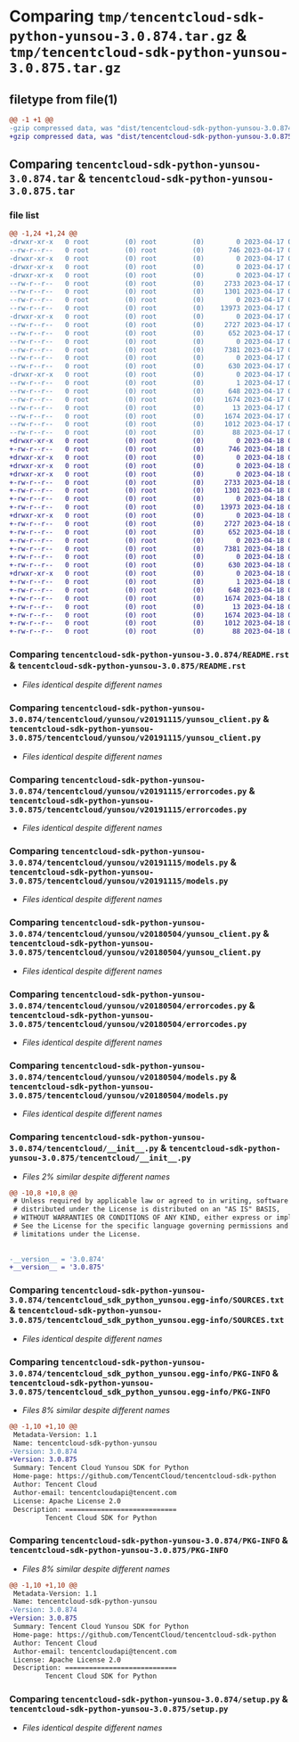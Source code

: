 # Comparing `tmp/tencentcloud-sdk-python-yunsou-3.0.874.tar.gz` & `tmp/tencentcloud-sdk-python-yunsou-3.0.875.tar.gz`

## filetype from file(1)

```diff
@@ -1 +1 @@
-gzip compressed data, was "dist/tencentcloud-sdk-python-yunsou-3.0.874.tar", last modified: Mon Apr 17 00:55:21 2023, max compression
+gzip compressed data, was "dist/tencentcloud-sdk-python-yunsou-3.0.875.tar", last modified: Tue Apr 18 01:08:24 2023, max compression
```

## Comparing `tencentcloud-sdk-python-yunsou-3.0.874.tar` & `tencentcloud-sdk-python-yunsou-3.0.875.tar`

### file list

```diff
@@ -1,24 +1,24 @@
-drwxr-xr-x   0 root         (0) root         (0)        0 2023-04-17 00:55:21.000000 tencentcloud-sdk-python-yunsou-3.0.874/
--rw-r--r--   0 root         (0) root         (0)      746 2023-04-17 00:55:21.000000 tencentcloud-sdk-python-yunsou-3.0.874/README.rst
-drwxr-xr-x   0 root         (0) root         (0)        0 2023-04-17 00:55:21.000000 tencentcloud-sdk-python-yunsou-3.0.874/tencentcloud/
-drwxr-xr-x   0 root         (0) root         (0)        0 2023-04-17 00:55:21.000000 tencentcloud-sdk-python-yunsou-3.0.874/tencentcloud/yunsou/
-drwxr-xr-x   0 root         (0) root         (0)        0 2023-04-17 00:55:21.000000 tencentcloud-sdk-python-yunsou-3.0.874/tencentcloud/yunsou/v20191115/
--rw-r--r--   0 root         (0) root         (0)     2733 2023-04-17 00:55:21.000000 tencentcloud-sdk-python-yunsou-3.0.874/tencentcloud/yunsou/v20191115/yunsou_client.py
--rw-r--r--   0 root         (0) root         (0)     1301 2023-04-17 00:55:21.000000 tencentcloud-sdk-python-yunsou-3.0.874/tencentcloud/yunsou/v20191115/errorcodes.py
--rw-r--r--   0 root         (0) root         (0)        0 2023-04-17 00:55:21.000000 tencentcloud-sdk-python-yunsou-3.0.874/tencentcloud/yunsou/v20191115/__init__.py
--rw-r--r--   0 root         (0) root         (0)    13973 2023-04-17 00:55:21.000000 tencentcloud-sdk-python-yunsou-3.0.874/tencentcloud/yunsou/v20191115/models.py
-drwxr-xr-x   0 root         (0) root         (0)        0 2023-04-17 00:55:21.000000 tencentcloud-sdk-python-yunsou-3.0.874/tencentcloud/yunsou/v20180504/
--rw-r--r--   0 root         (0) root         (0)     2727 2023-04-17 00:55:21.000000 tencentcloud-sdk-python-yunsou-3.0.874/tencentcloud/yunsou/v20180504/yunsou_client.py
--rw-r--r--   0 root         (0) root         (0)      652 2023-04-17 00:55:21.000000 tencentcloud-sdk-python-yunsou-3.0.874/tencentcloud/yunsou/v20180504/errorcodes.py
--rw-r--r--   0 root         (0) root         (0)        0 2023-04-17 00:55:21.000000 tencentcloud-sdk-python-yunsou-3.0.874/tencentcloud/yunsou/v20180504/__init__.py
--rw-r--r--   0 root         (0) root         (0)     7381 2023-04-17 00:55:21.000000 tencentcloud-sdk-python-yunsou-3.0.874/tencentcloud/yunsou/v20180504/models.py
--rw-r--r--   0 root         (0) root         (0)        0 2023-04-17 00:55:21.000000 tencentcloud-sdk-python-yunsou-3.0.874/tencentcloud/yunsou/__init__.py
--rw-r--r--   0 root         (0) root         (0)      630 2023-04-17 00:55:21.000000 tencentcloud-sdk-python-yunsou-3.0.874/tencentcloud/__init__.py
-drwxr-xr-x   0 root         (0) root         (0)        0 2023-04-17 00:55:21.000000 tencentcloud-sdk-python-yunsou-3.0.874/tencentcloud_sdk_python_yunsou.egg-info/
--rw-r--r--   0 root         (0) root         (0)        1 2023-04-17 00:55:21.000000 tencentcloud-sdk-python-yunsou-3.0.874/tencentcloud_sdk_python_yunsou.egg-info/dependency_links.txt
--rw-r--r--   0 root         (0) root         (0)      648 2023-04-17 00:55:21.000000 tencentcloud-sdk-python-yunsou-3.0.874/tencentcloud_sdk_python_yunsou.egg-info/SOURCES.txt
--rw-r--r--   0 root         (0) root         (0)     1674 2023-04-17 00:55:21.000000 tencentcloud-sdk-python-yunsou-3.0.874/tencentcloud_sdk_python_yunsou.egg-info/PKG-INFO
--rw-r--r--   0 root         (0) root         (0)       13 2023-04-17 00:55:21.000000 tencentcloud-sdk-python-yunsou-3.0.874/tencentcloud_sdk_python_yunsou.egg-info/top_level.txt
--rw-r--r--   0 root         (0) root         (0)     1674 2023-04-17 00:55:21.000000 tencentcloud-sdk-python-yunsou-3.0.874/PKG-INFO
--rw-r--r--   0 root         (0) root         (0)     1012 2023-04-17 00:55:21.000000 tencentcloud-sdk-python-yunsou-3.0.874/setup.py
--rw-r--r--   0 root         (0) root         (0)       88 2023-04-17 00:55:21.000000 tencentcloud-sdk-python-yunsou-3.0.874/setup.cfg
+drwxr-xr-x   0 root         (0) root         (0)        0 2023-04-18 01:08:24.000000 tencentcloud-sdk-python-yunsou-3.0.875/
+-rw-r--r--   0 root         (0) root         (0)      746 2023-04-18 01:08:24.000000 tencentcloud-sdk-python-yunsou-3.0.875/README.rst
+drwxr-xr-x   0 root         (0) root         (0)        0 2023-04-18 01:08:24.000000 tencentcloud-sdk-python-yunsou-3.0.875/tencentcloud/
+drwxr-xr-x   0 root         (0) root         (0)        0 2023-04-18 01:08:24.000000 tencentcloud-sdk-python-yunsou-3.0.875/tencentcloud/yunsou/
+drwxr-xr-x   0 root         (0) root         (0)        0 2023-04-18 01:08:24.000000 tencentcloud-sdk-python-yunsou-3.0.875/tencentcloud/yunsou/v20191115/
+-rw-r--r--   0 root         (0) root         (0)     2733 2023-04-18 01:08:24.000000 tencentcloud-sdk-python-yunsou-3.0.875/tencentcloud/yunsou/v20191115/yunsou_client.py
+-rw-r--r--   0 root         (0) root         (0)     1301 2023-04-18 01:08:24.000000 tencentcloud-sdk-python-yunsou-3.0.875/tencentcloud/yunsou/v20191115/errorcodes.py
+-rw-r--r--   0 root         (0) root         (0)        0 2023-04-18 01:08:24.000000 tencentcloud-sdk-python-yunsou-3.0.875/tencentcloud/yunsou/v20191115/__init__.py
+-rw-r--r--   0 root         (0) root         (0)    13973 2023-04-18 01:08:24.000000 tencentcloud-sdk-python-yunsou-3.0.875/tencentcloud/yunsou/v20191115/models.py
+drwxr-xr-x   0 root         (0) root         (0)        0 2023-04-18 01:08:24.000000 tencentcloud-sdk-python-yunsou-3.0.875/tencentcloud/yunsou/v20180504/
+-rw-r--r--   0 root         (0) root         (0)     2727 2023-04-18 01:08:24.000000 tencentcloud-sdk-python-yunsou-3.0.875/tencentcloud/yunsou/v20180504/yunsou_client.py
+-rw-r--r--   0 root         (0) root         (0)      652 2023-04-18 01:08:24.000000 tencentcloud-sdk-python-yunsou-3.0.875/tencentcloud/yunsou/v20180504/errorcodes.py
+-rw-r--r--   0 root         (0) root         (0)        0 2023-04-18 01:08:24.000000 tencentcloud-sdk-python-yunsou-3.0.875/tencentcloud/yunsou/v20180504/__init__.py
+-rw-r--r--   0 root         (0) root         (0)     7381 2023-04-18 01:08:24.000000 tencentcloud-sdk-python-yunsou-3.0.875/tencentcloud/yunsou/v20180504/models.py
+-rw-r--r--   0 root         (0) root         (0)        0 2023-04-18 01:08:24.000000 tencentcloud-sdk-python-yunsou-3.0.875/tencentcloud/yunsou/__init__.py
+-rw-r--r--   0 root         (0) root         (0)      630 2023-04-18 01:08:24.000000 tencentcloud-sdk-python-yunsou-3.0.875/tencentcloud/__init__.py
+drwxr-xr-x   0 root         (0) root         (0)        0 2023-04-18 01:08:24.000000 tencentcloud-sdk-python-yunsou-3.0.875/tencentcloud_sdk_python_yunsou.egg-info/
+-rw-r--r--   0 root         (0) root         (0)        1 2023-04-18 01:08:24.000000 tencentcloud-sdk-python-yunsou-3.0.875/tencentcloud_sdk_python_yunsou.egg-info/dependency_links.txt
+-rw-r--r--   0 root         (0) root         (0)      648 2023-04-18 01:08:24.000000 tencentcloud-sdk-python-yunsou-3.0.875/tencentcloud_sdk_python_yunsou.egg-info/SOURCES.txt
+-rw-r--r--   0 root         (0) root         (0)     1674 2023-04-18 01:08:24.000000 tencentcloud-sdk-python-yunsou-3.0.875/tencentcloud_sdk_python_yunsou.egg-info/PKG-INFO
+-rw-r--r--   0 root         (0) root         (0)       13 2023-04-18 01:08:24.000000 tencentcloud-sdk-python-yunsou-3.0.875/tencentcloud_sdk_python_yunsou.egg-info/top_level.txt
+-rw-r--r--   0 root         (0) root         (0)     1674 2023-04-18 01:08:24.000000 tencentcloud-sdk-python-yunsou-3.0.875/PKG-INFO
+-rw-r--r--   0 root         (0) root         (0)     1012 2023-04-18 01:08:24.000000 tencentcloud-sdk-python-yunsou-3.0.875/setup.py
+-rw-r--r--   0 root         (0) root         (0)       88 2023-04-18 01:08:24.000000 tencentcloud-sdk-python-yunsou-3.0.875/setup.cfg
```

### Comparing `tencentcloud-sdk-python-yunsou-3.0.874/README.rst` & `tencentcloud-sdk-python-yunsou-3.0.875/README.rst`

 * *Files identical despite different names*

### Comparing `tencentcloud-sdk-python-yunsou-3.0.874/tencentcloud/yunsou/v20191115/yunsou_client.py` & `tencentcloud-sdk-python-yunsou-3.0.875/tencentcloud/yunsou/v20191115/yunsou_client.py`

 * *Files identical despite different names*

### Comparing `tencentcloud-sdk-python-yunsou-3.0.874/tencentcloud/yunsou/v20191115/errorcodes.py` & `tencentcloud-sdk-python-yunsou-3.0.875/tencentcloud/yunsou/v20191115/errorcodes.py`

 * *Files identical despite different names*

### Comparing `tencentcloud-sdk-python-yunsou-3.0.874/tencentcloud/yunsou/v20191115/models.py` & `tencentcloud-sdk-python-yunsou-3.0.875/tencentcloud/yunsou/v20191115/models.py`

 * *Files identical despite different names*

### Comparing `tencentcloud-sdk-python-yunsou-3.0.874/tencentcloud/yunsou/v20180504/yunsou_client.py` & `tencentcloud-sdk-python-yunsou-3.0.875/tencentcloud/yunsou/v20180504/yunsou_client.py`

 * *Files identical despite different names*

### Comparing `tencentcloud-sdk-python-yunsou-3.0.874/tencentcloud/yunsou/v20180504/errorcodes.py` & `tencentcloud-sdk-python-yunsou-3.0.875/tencentcloud/yunsou/v20180504/errorcodes.py`

 * *Files identical despite different names*

### Comparing `tencentcloud-sdk-python-yunsou-3.0.874/tencentcloud/yunsou/v20180504/models.py` & `tencentcloud-sdk-python-yunsou-3.0.875/tencentcloud/yunsou/v20180504/models.py`

 * *Files identical despite different names*

### Comparing `tencentcloud-sdk-python-yunsou-3.0.874/tencentcloud/__init__.py` & `tencentcloud-sdk-python-yunsou-3.0.875/tencentcloud/__init__.py`

 * *Files 2% similar despite different names*

```diff
@@ -10,8 +10,8 @@
 # Unless required by applicable law or agreed to in writing, software
 # distributed under the License is distributed on an "AS IS" BASIS,
 # WITHOUT WARRANTIES OR CONDITIONS OF ANY KIND, either express or implied.
 # See the License for the specific language governing permissions and
 # limitations under the License.
 
 
-__version__ = '3.0.874'
+__version__ = '3.0.875'
```

### Comparing `tencentcloud-sdk-python-yunsou-3.0.874/tencentcloud_sdk_python_yunsou.egg-info/SOURCES.txt` & `tencentcloud-sdk-python-yunsou-3.0.875/tencentcloud_sdk_python_yunsou.egg-info/SOURCES.txt`

 * *Files identical despite different names*

### Comparing `tencentcloud-sdk-python-yunsou-3.0.874/tencentcloud_sdk_python_yunsou.egg-info/PKG-INFO` & `tencentcloud-sdk-python-yunsou-3.0.875/tencentcloud_sdk_python_yunsou.egg-info/PKG-INFO`

 * *Files 8% similar despite different names*

```diff
@@ -1,10 +1,10 @@
 Metadata-Version: 1.1
 Name: tencentcloud-sdk-python-yunsou
-Version: 3.0.874
+Version: 3.0.875
 Summary: Tencent Cloud Yunsou SDK for Python
 Home-page: https://github.com/TencentCloud/tencentcloud-sdk-python
 Author: Tencent Cloud
 Author-email: tencentcloudapi@tencent.com
 License: Apache License 2.0
 Description: ============================
         Tencent Cloud SDK for Python
```

### Comparing `tencentcloud-sdk-python-yunsou-3.0.874/PKG-INFO` & `tencentcloud-sdk-python-yunsou-3.0.875/PKG-INFO`

 * *Files 8% similar despite different names*

```diff
@@ -1,10 +1,10 @@
 Metadata-Version: 1.1
 Name: tencentcloud-sdk-python-yunsou
-Version: 3.0.874
+Version: 3.0.875
 Summary: Tencent Cloud Yunsou SDK for Python
 Home-page: https://github.com/TencentCloud/tencentcloud-sdk-python
 Author: Tencent Cloud
 Author-email: tencentcloudapi@tencent.com
 License: Apache License 2.0
 Description: ============================
         Tencent Cloud SDK for Python
```

### Comparing `tencentcloud-sdk-python-yunsou-3.0.874/setup.py` & `tencentcloud-sdk-python-yunsou-3.0.875/setup.py`

 * *Files identical despite different names*

